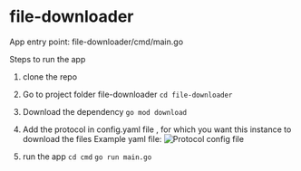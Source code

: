 # file-downloader

App entry point: file-downloader/cmd/main.go

Steps to run the app

1) clone the repo
    
2) Go to project folder file-downloader
      `cd file-downloader`
            
3) Download the dependency
       `go mod download`
            
4) Add the protocol in config.yaml file , for which you want this instance to download the files
       Example yaml file: ![Protocol config file](config.yaml)
            
5) run the app
    `cd cmd`
    `go run main.go`
    
